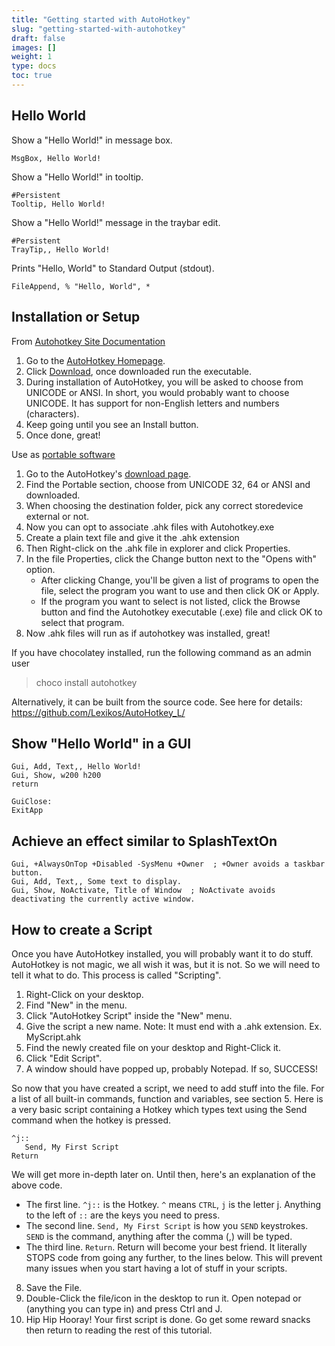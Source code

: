 ```yaml
---
title: "Getting started with AutoHotkey"
slug: "getting-started-with-autohotkey"
draft: false
images: []
weight: 1
type: docs
toc: true
---
```


## Hello World
Show a "Hello World!" in message box.

    MsgBox, Hello World!
Show a "Hello World!" in tooltip.

    #Persistent
    Tooltip, Hello World!
Show a "Hello World!" message in the traybar edit.

    #Persistent
    TrayTip,, Hello World!

Prints "Hello, World" to Standard Output (stdout).

    FileAppend, % "Hello, World", *

## Installation or Setup
From [Autohotkey Site Documentation][1]

 1. Go to the [AutoHotkey Homepage][2].
 1. Click [Download][3], once downloaded run the executable.  
 1. During installation of AutoHotkey, you will be asked to choose from UNICODE or ANSI. In short, you would probably want to choose UNICODE. It has support for non-English letters and numbers (characters). 
 1. Keep going until you see an Install button. 
 1. Once done, great!

Use as [portable software][4]

 1. Go to the AutoHotkey's [download page][5].
 2. Find the Portable section, choose from UNICODE 32, 64 or ANSI and downloaded.
 3. When choosing the destination folder, pick any correct storedevice external or not.
 4. Now you can opt to associate .ahk files with Autohotkey.exe
 5. Create a plain text file and give it the .ahk extension
 6. Then Right-click on the .ahk file in explorer and click Properties.
 7. In the file Properties, click the Change button next to the "Opens with" option.
    - After clicking Change, you'll be given a list of programs to open
    the    file, select the program you want to use and then click OK or
    Apply.
    - If the program you want to select is not listed, click the
    Browse button and find the Autohotkey executable (.exe) file and
    click OK to    select that program.
 9. Now .ahk files will run as if autohotkey was installed, great!

If you have chocolatey installed, run the following command as an admin user

> choco install autohotkey

Alternatively, it can be built from the source code. See here for details:  
https://github.com/Lexikos/AutoHotkey_L/


  [1]: https://autohotkey.com/docs/Tutorial.htm#s11
  [2]: https://autohotkey.com
  [3]: https://autohotkey.com/download/ahk-install.exe
  [4]: http://portableapps.com/about/what_is_a_portable_app
  [5]: https://autohotkey.com/download/

## Show "Hello World" in a GUI
    Gui, Add, Text,, Hello World!
    Gui, Show, w200 h200
    return
    
    GuiClose:
    ExitApp

## Achieve an effect similar to SplashTextOn
    Gui, +AlwaysOnTop +Disabled -SysMenu +Owner  ; +Owner avoids a taskbar button.
    Gui, Add, Text,, Some text to display.
    Gui, Show, NoActivate, Title of Window  ; NoActivate avoids deactivating the currently active window.

## How to create a Script
Once you have AutoHotkey installed, you will probably want it to do stuff. AutoHotkey is not magic, we all wish it was, but it is not. So we will need to tell it what to do. This process is called "Scripting".

1. Right-Click on your desktop.
2. Find "New" in the menu.
3. Click "AutoHotkey Script" inside the "New" menu.
4. Give the script a new name. Note: It must end with a .ahk extension. Ex. MyScript.ahk
5. Find the newly created file on your desktop and Right-Click it.
6. Click "Edit Script".
7. A window should have popped up, probably Notepad. If so, SUCCESS!

So now that you have created a script, we need to add stuff into the file. For a list of all built-in commands, function and variables, see section 5.
Here is a very basic script containing a Hotkey which types text using the Send command when the hotkey is pressed.

    ^j::
       Send, My First Script
    Return

We will get more in-depth later on. Until then, here's an explanation of the above code.
- The first line. `^j::` is the Hotkey. `^` means `CTRL`, `j` is the letter j. Anything to the left of `::` are the keys you need to press.
- The second line. `Send, My First Script` is how you `SEND` keystrokes. `SEND` is the command, anything after the comma (,) will be typed.
- The third line. `Return`. Return will become your best friend. It literally STOPS code from going any further, to the lines below. This will prevent many issues when you start having a lot of stuff in your scripts.

8. Save the File.
9. Double-Click the file/icon in the desktop to run it. Open notepad or (anything you can type in) and press Ctrl and J.
10. Hip Hip Hooray! Your first script is done. Go get some reward snacks then return to reading the rest of this tutorial.

